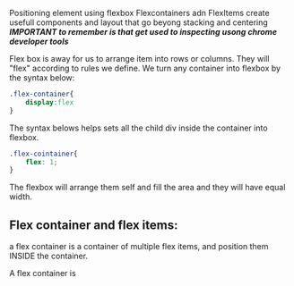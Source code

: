 Positioning element using flexbox
Flexcontainers adn FlexItems
create usefull components and layout that go beyong stacking and centering
***IMPORTANT to remember is that get used to inspecting usong chrome developer tools***

Flex box is away for us to arrange item into rows or columns. They will "flex" according to rules we define.
We turn any container into flexbox by the syntax below:

```css
.flex-container{
	display:flex
}
```

The syntax belows helps sets all the child div inside the container into flexbox.

```css
.flex-cointainer{
	flex: 1;
}
```

The flexbox will arrange them self and fill the area and they will have equal width.

## Flex container and flex items:

a flex container is a container of multiple flex items, and position them INSIDE the container.

A flex container is 